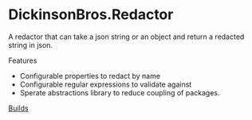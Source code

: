 # DickinsonBros.Redactor

A redactor that can take a json string or an object and return a redacted string in json.

Features
* Configurable properties to redact by name
* Configurable regular expressions to validate against 
* Sperate abstractions library to reduce coupling of packages.

<a href="https://dev.azure.com/marksamdickinson/DickinsonBros/_build?definitionScope=%5CDickinsonBros.Redactor">Builds</a>
